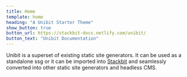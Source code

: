 ```yaml
---
title: Home
template: home
heading: "A Unibit Starter Theme"
show_button: true
button_url: https://stackbit-docs.netlify.com/unibit/
button_text: "Unibit Documentation"
---
```


Unibit is a superset of existing static site generators. It can be used as a standalone ssg or it can be imported into [Stackbit](https://www.stackbit.com) and seamlessly converted into other static site generators and headless CMS. 


